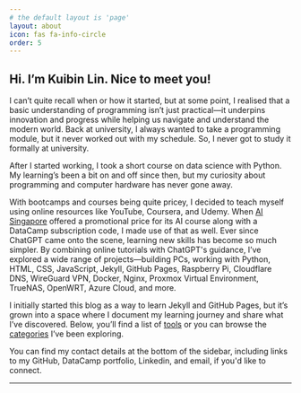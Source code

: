 ```yaml
---
# the default layout is 'page'
layout: about
icon: fas fa-info-circle
order: 5
---
```


<link rel="stylesheet" type='text/css' href="https://cdn.jsdelivr.net/gh/devicons/devicon@latest/devicon.min.css" />
<link rel="stylesheet" type='text/css' href="/assets/css/about.css" />
<script src="/assets/js/about.js" defer></script>

## Hi. I’m Kuibin Lin. Nice to meet you!

I can’t quite recall when or how it started, but at some point, I realised that a basic understanding of programming isn’t just practical—it underpins innovation and progress while helping us navigate and understand the modern world. Back at university, I always wanted to take a programming module, but it never worked out with my schedule. So, I never got to study it formally at university.

After I started working, I took a short course on data science with Python. My learning’s been a bit on and off since then, but my curiosity about programming and computer hardware has never gone away.

With bootcamps and courses being quite pricey, I decided to teach myself using online resources like YouTube, Coursera, and Udemy. When [AI Singapore](https://aisingapore.org/) offered a promotional price for its AI course along with a DataCamp subscription code, I made use of that as well. Ever since ChatGPT came onto the scene, learning new skills has become so much simpler. By combining online tutorials with ChatGPT's guidance, I’ve explored a wide range of projects—building PCs, working with Python, HTML, CSS, JavaScript, Jekyll, GitHub Pages, Raspberry Pi, Cloudflare DNS, WireGuard VPN, Docker, Nginx, Proxmox Virtual Environment, TrueNAS, OpenWRT, Azure Cloud, and more.

I initially started this blog as a way to learn Jekyll and GitHub Pages, but it’s grown into a space where I document my learning journey and share what I’ve discovered. Below, you’ll find a list of [tools](/tags) or you can browse the [categories](/categories) I’ve been exploring.

You can find my contact details at the bottom of the sidebar, including links to my GitHub, DataCamp portfolio, Linkedin, and email, if you'd like to connect.

<hr class="about">

<div id="tools"></div>

